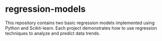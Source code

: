 # regression-models
This repository contains two basic regression models implemented using Python and Scikit-learn. Each project demonstrates how to use regression techniques to analyze and predict data trends.
